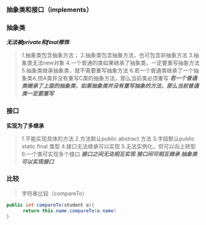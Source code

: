 ### 抽象类和接口（implements）

### 抽象类

***无法被private和final修饰***

> 1.抽象类包含抽象方法；
> 2.抽象类包含抽象方法，也可包含非抽象方法
> 3.抽象类无法new对象
> 4.一个普通的类如果继承了抽象类，一定要重写抽象方法
> 5.抽象类继承抽象类，就不需要重写抽象方法
> 6.若一个普通类继承了一个抽象类A,但A类并没有重写C类的抽象方法，那么当前类必须重写
_**若一个普通类继承了上面的抽象类，如果抽象类并没有重写抽象的方法，那么当前普通类一定要重写**_ 


### 接口
**实现为了多继承**

> 1.不能实现具体的方法
> 2.方法默认public abstract 方法
> 3.字段默认public static final 类型
> 4.接口无法继承可以实现
> 5.无法实例化，但可以向上转型
> 6.一个类可实现多个接口
_***接口之间无法相互实现***_
_***接口间可相互继承***_
_***抽象类可以实现接口***_


### 比较

> 字符串比较（compareTo）

```java
public int compareTo(student o){
      return this.name.compareTo(o.name) 
}
```
